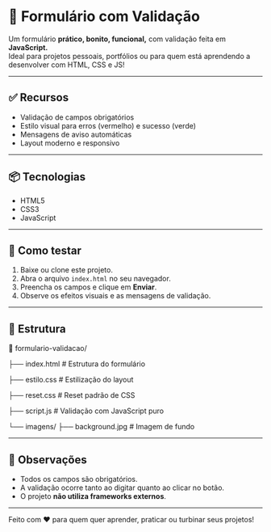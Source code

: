 # 🚀 Formulário com Validação

Um formulário **prático, bonito, funcional,** com validação feita em **JavaScript.**  
Ideal para projetos pessoais, portfólios ou para quem está aprendendo a desenvolver com HTML, CSS e JS!

---

## ✅ Recursos

- Validação de campos obrigatórios  
- Estilo visual para erros (vermelho) e sucesso (verde)  
- Mensagens de aviso automáticas  
- Layout moderno e responsivo

---

## 📦 Tecnologias

- HTML5  
- CSS3  
- JavaScript

---

## 🧪 Como testar

1. Baixe ou clone este projeto.  
2. Abra o arquivo `index.html` no seu navegador.  
3. Preencha os campos e clique em **Enviar**.  
4. Observe os efeitos visuais e as mensagens de validação.

---

## 📂 Estrutura

📁 formulario-validacao/

├── index.html          # Estrutura do formulário

├── estilo.css          # Estilização do layout

├── reset.css           # Reset padrão de CSS

├── script.js           # Validação com JavaScript puro

└── imagens/
    ├── background.jpg  # Imagem de fundo

    
---

## 💬 Observações

- Todos os campos são obrigatórios.  
- A validação ocorre tanto ao digitar quanto ao clicar no botão.  
- O projeto **não utiliza frameworks externos**.

---

Feito com ❤️ para quem quer aprender, praticar ou turbinar seus projetos!

